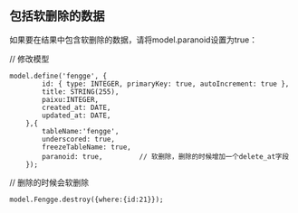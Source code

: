 


## 包括软删除的数据

如果要在结果中包含软删除的数据，请将model.paranoid设置为true：

// 修改模型
```
model.define('fengge', {
		id: { type: INTEGER, primaryKey: true, autoIncrement: true },
		title: STRING(255),
		paixu:INTEGER,
		created_at: DATE,
		updated_at: DATE,
	},{
		tableName:'fengge',
		underscored: true,
		freezeTableName: true,
		paranoid: true,         // 软删除，删除的时候增加一个delete_at字段
	});
```

// 删除的时候会软删除
```
model.Fengge.destroy({where:{id:21}});
```